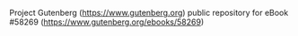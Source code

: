 Project Gutenberg (https://www.gutenberg.org) public repository for
eBook #58269 (https://www.gutenberg.org/ebooks/58269)

